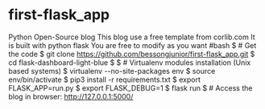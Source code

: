 # first-flask_app
Python Open-Source blog
This blog use a free template from corlib.com
It is built with python flask
You are free to modify as you want
#bash
$ # Get the code
$ git clone https://github.com/bessongjunior/first-flask_app.git
$ cd flask-dashboard-light-blue
$
$ # Virtualenv modules installation (Unix based systems)
$ virtualenv --no-site-packages env
$ source env/bin/activate
$ pip3 install -r requirements.txt
$ export FLASK_APP=run.py
$ export FLASK_DEBUG=1
$ flask run
$ # Access the blog in browser: http://127.0.0.1:5000/
